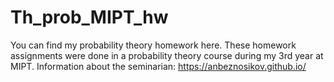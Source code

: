 # Th_prob_MIPT_hw
You can find my probability theory homework here.
These homework assignments were done in a probability theory course during my 3rd year at MIPT.
Information about the seminarian: https://anbeznosikov.github.io/
